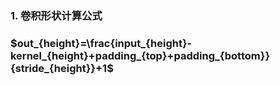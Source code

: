 ### 1. 卷积形状计算公式

### $out_{height}=\frac{input_{height}-kernel_{height}+padding_{top}+padding_{bottom}}{stride_{height}}+1$











